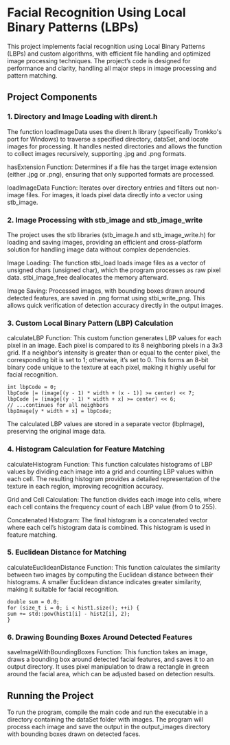 # Facial Recognition Using Local Binary Patterns (LBPs)
This project implements facial recognition using Local Binary Patterns (LBPs) and custom algorithms, with efficient file handling and optimized image processing techniques. The project’s code is designed for performance and clarity, handling all major steps in image processing and pattern matching.

## Project Components
### 1. Directory and Image Loading with dirent.h
The function loadImageData uses the dirent.h library (specifically Tronkko's port for Windows) to traverse a specified directory, dataSet, and locate images for processing. It handles nested directories and allows the function to collect images recursively, supporting .jpg and .png formats.

hasExtension Function: Determines if a file has the target image extension (either .jpg or .png), ensuring that only supported formats are processed.

loadImageData Function: Iterates over directory entries and filters out non-image files. For images, it loads pixel data directly into a vector using stb_image.

### 2. Image Processing with stb_image and stb_image_write
The project uses the stb libraries (stb_image.h and stb_image_write.h) for loading and saving images, providing an efficient and cross-platform solution for handling image data without complex dependencies.

Image Loading: The function stbi_load loads image files as a vector of unsigned chars (unsigned char), which the program processes as raw pixel data. stbi_image_free deallocates the memory afterward.

Image Saving: Processed images, with bounding boxes drawn around detected features, are saved in .png format using stbi_write_png. This allows quick verification of detection accuracy directly in the output images.

### 3. Custom Local Binary Pattern (LBP) Calculation
calculateLBP Function: This custom function generates LBP values for each pixel in an image. Each pixel is compared to its 8 neighboring pixels in a 3x3 grid. If a neighbor’s intensity is greater than or equal to the center pixel, the corresponding bit is set to 1; otherwise, it’s set to 0. This forms an 8-bit binary code unique to the texture at each pixel, making it highly useful for facial recognition.

```
int lbpCode = 0;
lbpCode |= (image[(y - 1) * width + (x - 1)] >= center) << 7;
lbpCode |= (image[(y - 1) * width + x] >= center) << 6;
// ...continues for all neighbors
lbpImage[y * width + x] = lbpCode;
```

The calculated LBP values are stored in a separate vector (lbpImage), preserving the original image data.

### 4. Histogram Calculation for Feature Matching
calculateHistogram Function: This function calculates histograms of LBP values by dividing each image into a grid and counting LBP values within each cell. The resulting histogram provides a detailed representation of the texture in each region, improving recognition accuracy.

Grid and Cell Calculation: The function divides each image into cells, where each cell contains the frequency count of each LBP value (from 0 to 255).

Concatenated Histogram: The final histogram is a concatenated vector where each cell’s histogram data is combined. This histogram is used in feature matching.

### 5. Euclidean Distance for Matching
calculateEuclideanDistance Function: This function calculates the similarity between two images by computing the Euclidean distance between their histograms. A smaller Euclidean distance indicates greater similarity, making it suitable for facial recognition.

```
double sum = 0.0;
for (size_t i = 0; i < hist1.size(); ++i) {
sum += std::pow(hist1[i] - hist2[i], 2);
}
```

### 6. Drawing Bounding Boxes Around Detected Features
saveImageWithBoundingBoxes Function: This function takes an image, draws a bounding box around detected facial features, and saves it to an output directory. It uses pixel manipulation to draw a rectangle in green around the facial area, which can be adjusted based on detection results.

## Running the Project
To run the program, compile the main code and run the executable in a directory containing the dataSet folder with images. The program will process each image and save the output in the output_images directory with bounding boxes drawn on detected faces.

